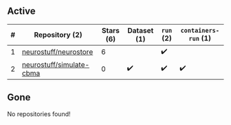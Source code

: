 ## Active
| # | Repository (2) | Stars (6) | Dataset (1) | `run` (2) | `containers-run` (1) |
| --- | --- | --- | --- | --- | --- |
| 1 | [neurostuff/neurostore](https://github.com/neurostuff/neurostore) | 6 |  | :heavy_check_mark: |  |
| 2 | [neurostuff/simulate-cbma](https://github.com/neurostuff/simulate-cbma) | 0 | :heavy_check_mark: | :heavy_check_mark: | :heavy_check_mark: |

## Gone
No repositories found!
